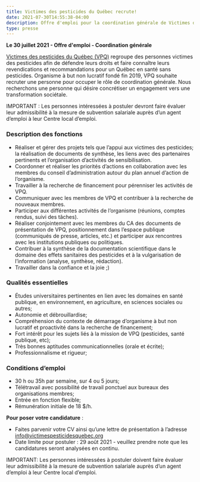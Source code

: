 ```yaml
---
title: Victimes des pesticides du Québec recrute!
date: 2021-07-30T14:55:38-04:00
description: Offre d'emploi pour la coordination générale de Victimes des pesticides du Québec
type: presse 
---
```


**Le 30 juillet 2021 - Offre d'emploi - Coordination générale**

[Victimes des pesticides du Québec (VPQ)](https://www.victimespesticidesquebec.org) regroupe des personnes victimes des pesticides afin de
défendre leurs droits et faire connaître leurs revendications et recommandations pour un Québec
en santé sans pesticides. Organisme à but non lucratif fondé fin 2019, VPQ souhaite recruter une personne pour occuper le rôle de coordination générale. Nous recherchons une personne qui désire concrétiser un engagement vers une transformation sociétale.

IMPORTANT : Les personnes intéressées à postuler devront faire évaluer leur admissibilité à la mesure de subvention salariale auprès d’un agent d’emploi à leur Centre local d’emploi.

### Description des fonctions

- Réaliser et gérer des projets tels que l’appui aux victimes des pesticides; la réalisation de documents de synthèse, les liens avec des partenaires pertinents et l’organisation d’activités de sensibilisation.
- Coordonner et réaliser les priorités d’actions en collaboration avec les membres du conseil d’administration autour du plan annuel d’action de l’organisme.
- Travailler à la recherche de financement pour pérenniser les activités de VPQ.
- Communiquer avec les membres de VPQ et contribuer à la recherche de nouveaux membres.
- Participer aux différentes activités de l’organisme (réunions, comptes rendus, suivi des tâches).
- Réaliser conjointement avec les membres du CA des documents de présentation de VPQ, positionnement dans l’espace publique (communiqués de presse, articles, etc.) et participer aux rencontres avec les institutions publiques ou politiques.
- Contribuer à la synthèse de la documentation scientifique dans le domaine des effets sanitaires des pesticides et à la vulgarisation de l’information (analyse, synthèse, rédaction).
- Travailler dans la confiance et la joie ;)

### Qualités essentielles
- Études universitaires pertinentes en lien avec les domaines en santé publique, en environnement, en agriculture, en sciences sociales ou autres;
- Autonomie et débrouillardise;
- Compréhension du contexte de démarrage d’organisme à but non lucratif et proactivité dans la recherche de financement;
- Fort intérêt pour les sujets liés à la mission de VPQ (pesticides, santé publique, etc);
- Très bonnes aptitudes communicationnelles (orale et écrite);
- Professionnalisme et rigueur;

### Conditions d’emploi
- 30 h ou 35h par semaine, sur 4 ou 5 jours;
- Télétravail avec possibilité de travail ponctuel aux bureaux des organisations membres;
- Entrée en fonction flexible;
- Rémunération initiale de 18 $/h. 

**Pour poser votre candidature** :
- Faites parvenir votre CV ainsi qu’une lettre de présentation à l’adresse info@victimespesticidesquebec.org
- Date limite pour postuler : 29 août 2021 - veuillez prendre note que les candidatures seront analysées en continu.

IMPORTANT: Les personnes intéressées à postuler doivent faire évaluer leur admissibilité à la mesure de subvention salariale auprès d’un agent d’emploi à leur Centre local d’emploi.
